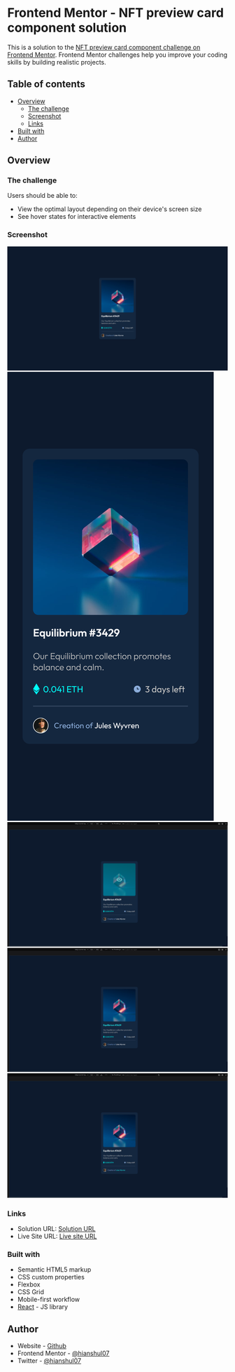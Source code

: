# Frontend Mentor - NFT preview card component solution

This is a solution to the [NFT preview card component challenge on Frontend Mentor](https://www.frontendmentor.io/challenges/nft-preview-card-component-SbdUL_w0U). Frontend Mentor challenges help you improve your coding skills by building realistic projects.

## Table of contents

- [Overview](#overview)
  - [The challenge](#the-challenge)
  - [Screenshot](#screenshot)
  - [Links](#links)
- [Built with](#built-with)
- [Author](#author)

## Overview

### The challenge

Users should be able to:

- View the optimal layout depending on their device's screen size
- See hover states for interactive elements

### Screenshot

<img src="./screenshots/default-state-desktop.png" alt="default-state-desktop" />
<img src="./screenshots/dafault-state-mobile.png" alt="dafault-state-mobile" />
<img src="./screenshots/hover-on-image.png" alt="hover-on-image" />
<img src="./screenshots/hover-on-heading.png" alt="hover-on-heading" />
<img src="./screenshots/hover-on-name.png" alt="hover-on-name" />

### Links

- Solution URL: [Solution URL](https://github.com/hianshul07/nft-preview-card)
- Live Site URL: [Live site URL](https://nft-card-hianshul07.netlify.app/)

### Built with

- Semantic HTML5 markup
- CSS custom properties
- Flexbox
- CSS Grid
- Mobile-first workflow
- [React](https://reactjs.org/) - JS library

## Author

- Website - [Github](https://github.com/hianshul07)
- Frontend Mentor - [@hianshul07](https://www.frontendmentor.io/profile/hianshul07)
- Twitter - [@hianshul07](https://www.twitter.com/hianshul07)

